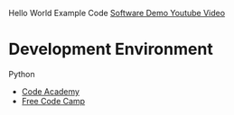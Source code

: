 Hello World Example Code 
[Software Demo Youtube Video ](http://youtube.link.goes.here)

# Development Environment

Python


* [Code Academy ](https://www.codecademy.com/learn)
* [Free Code Camp](https://www.freecodecamp.org/learn/) 